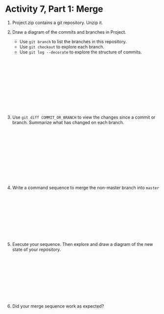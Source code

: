 # Activity 7, Part 1: Merge

1. Project.zip contains a git repository. Unzip it.

2. Draw a diagram of the commits and branches in Project.

    - Use `git branch` to list the branches in this repository.
    - Use `git checkout` to explore each branch.
    - Use `git log --decorate` to explore the structure of commits.

    ```













    ```

3. Use `git diff COMMIT_OR_BRANCH` to view the changes since a commit or branch.
   Summarize what has changed on each branch.

    ```













    ```

4. Write a command sequence to merge the non-master branch into `master`

    ```











    ```

5. Execute your sequence. Then explore and draw a diagram of the new state of your repository.

    ```











    ```

6. Did your merge sequence work as expected?

    ```











    ```
